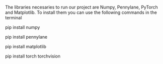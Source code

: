 The libraries necesaries to run our project are Numpy, Pennylane, PyTorch and Matplotlib. To install them you can use the following commands in the terminal

pip install numpy

pip install pennylane

pip install matplotlib

pip install torch torchvision
